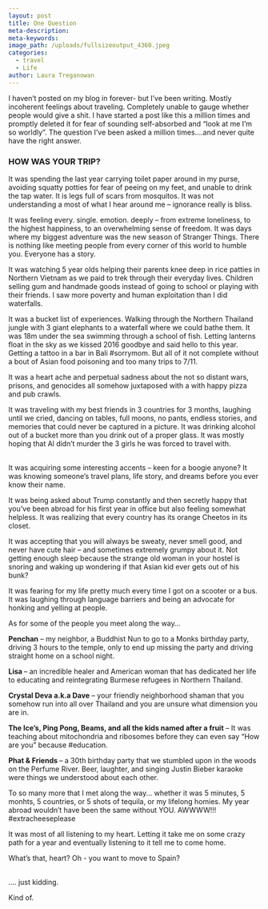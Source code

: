 ```yaml
---
layout: post
title: One Question
meta-description:
meta-keywords:
image_path: /uploads/fullsizeoutput_4360.jpeg
categories:
  - travel
  - Life
author: Laura Treganowan
---
```



<div style="margin: 0in 0in 0.0001pt;"><p>I haven&rsquo;t posted on my blog in forever- but I&rsquo;ve been writing. Mostly incoherent feelings about traveling. Completely unable to gauge whether people would give a shit. I have started a post like this a million times and promptly deleted it for fear of sounding self-absorbed and &ldquo;look at me I&rsquo;m so worldly&rdquo;. The question I&rsquo;ve been asked a million times....and never quite have the right answer.</p><h3><strong>HOW WAS YOUR TRIP?</strong></h3><p>It was spending the last year carrying toilet paper around in my purse, avoiding squatty potties for fear of peeing on my feet, and unable to drink the tap water. It is legs full of scars from mosquitos. It was not understanding a most of what I hear around me &ndash; ignorance really is bliss.&nbsp;</p><p>It was feeling every. single. emotion. deeply &ndash; from extreme loneliness, to the highest happiness, to an overwhelming sense of freedom. It was days where my biggest adventure was the new season of Stranger Things. There is nothing like meeting people from every corner of this world to humble you. Everyone has a story.</p><p>It was watching 5 year olds helping their parents knee deep in rice patties in Northern Vietnam as we paid to trek through their everyday lives. Children selling gum and handmade goods instead of going to school or playing with their friends. I saw more poverty and human exploitation than I did waterfalls.</p><p>It was a bucket list of experiences. Walking through the Northern Thailand jungle with 3 giant elephants to a waterfall where we could bathe them. It was 18m under the sea swimming through a school of fish. Letting lanterns float in the sky as we kissed 2016 goodbye and said hello to this year. Getting a tattoo in a bar in Bali #sorrymom. But all of it not complete without a bout of Asian food poisoning and too many trips to 7/11.</p><p>It was a heart ache and perpetual sadness about the not so distant wars, prisons, and genocides all somehow juxtaposed with a with happy pizza and pub crawls. &nbsp;</p><p>It was traveling with my best friends in 3 countries for 3 months, laughing until we cried, dancing on tables, full moons, no pants, endless stories, and memories that could never be captured in a picture. It was drinking alcohol out of a bucket more than you drink out of a proper glass. It was mostly hoping that Al didn&rsquo;t murder the 3 girls he was forced to travel with. </p><p><br />It was acquiring some interesting accents &ndash; keen for a boogie anyone? It was knowing someone&rsquo;s travel plans, life story, and dreams before you ever know their name.</p><p>It was being asked about Trump constantly and then secretly happy that you&rsquo;ve been abroad for his first year in office but also feeling somewhat helpless. It was realizing that every country has its orange Cheetos in its closet.</p><p>It was accepting that you will always be sweaty, never smell good, and never have cute hair &ndash; and sometimes extremely grumpy about it. Not getting enough sleep because the strange old woman in your hostel is snoring and waking up wondering if that Asian kid ever gets out of his bunk?</p><p>It was fearing for my life pretty much every time I got on a scooter or a bus. It was laughing through language barriers and being an advocate for honking and yelling at people.</p><p>As for some of the people you meet along the way&hellip;&nbsp;</p><p><strong>Penchan</strong> &ndash; my neighbor, a Buddhist Nun to go to a Monks birthday party, driving 3 hours to the temple, only to end up missing the party and driving straight home on a school night.&nbsp;</p><p><strong>Lisa </strong>&ndash; an incredible healer and American woman that has dedicated her life to educating and reintegrating Burmese refugees in Northern Thailand.&nbsp;</p><p><strong>Crystal Deva a.k.a Dave</strong> &ndash; your friendly neighborhood shaman that you somehow run into all over Thailand and you are unsure what dimension you are in.&nbsp;</p><p><strong>The Ice&rsquo;s, Ping Pong, Beams, and all the kids named after a fruit</strong> &ndash; It was teaching about mitochondria and ribosomes before they can even say &ldquo;How are you&rdquo; because #education.</p><p><strong>Phat &amp; Friends&nbsp;</strong>&ndash; a 30th birthday party that we stumbled upon in the woods on the Perfume River. Beer, laughter, and singing Justin Bieber karaoke were things we understood about each other.</p><p>To so many more that I met along the way... whether it was 5 minutes, 5 monhts, 5 countries, or 5 shots of tequila, or my lifelong homies. My year abroad wouldn&rsquo;t have been the same without YOU. AWWWW!!! #extracheeseplease</p><p>It was most of all listening to my heart. Letting it take me on some crazy path for a year and eventually listening to it tell me to come home.&nbsp;</p><p>What&rsquo;s that, heart? Oh - you want to move to Spain?</p><p><br />.... just kidding.</p><p>Kind of.&nbsp;<br />&nbsp;</p></div>